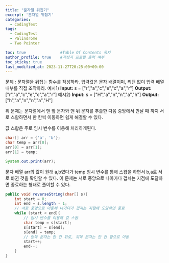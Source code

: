 ```yaml
---
title: "문자열 뒤집기"
excerpt: '문자열 뒤집기'
categories:
  - CodingTest
tags:
  - CodingTest
  - Palindrome
  - Two Pointer

toc: true               #Table Of Contents 목차 
author_profile: true    #작성자 프로필 출력 여부
toc_sticky: true
last_modified_at: 2023-11-27T20:25:00+09:00
---
```

문제 : 문자열을 뒤집는 함수를 작성하라. 입력값은 문자 배열이며, 리턴 없이 입력 배열 내부를 직접 조작하라.
예시1)
**Input:** s = ["r","a","c","e","c","a","r"]
**Output:** ["r","a","c","e","c","a","r"]
예시2)
**Input:** s = ["H","a","n","n","a","h"]
**Output:** ["h","a","n","n","a","H"]

위 문제는 문자열에서 맨 앞 문자와 맨 뒤 문자를 추출한 다음 중앙에서 만날 때 까지 서로 스왑하면서 한 칸씩 이동하면 쉽게 해결할 수 있다.

값 스왑은 주로 임시 변수를 이용해 처리하게된다.
```java
char[] arr = {'a', 'b'};
char temp = arr[0];
arr[0] = arr[1];
arr[1] = temp;

System.out.print(arr);
```

문자 배열 arr의 값이 원래 a,b였다가 temp 임시 변수를 통해 스왑을 하면서 b,a로 서로 바뀐 것을 확인할 수 있다.
이 문제는 서로 중앙으로 나아가다 겹치는 지점에 도달하면 종료하는 형태로 풀이할 수 있다.

```java
public void reverseString(char[] s){
	int start = 0;
	int end = s.length - 1;
	// 서로 중앙으로 이동해 나가다가 겹지는 지점에 도달하면 종료
	while (start < end){
		// 임시 변수를 이용해 값 스왑
		char temp = s[start];
		s[start] = s[end];
		s[end] = temp;
		// 앞쪽 문자는 한 칸 뒤로, 뒤쪽 문자는 한 칸 앞으로 이동
		start++;
		end--;
	}
}
```